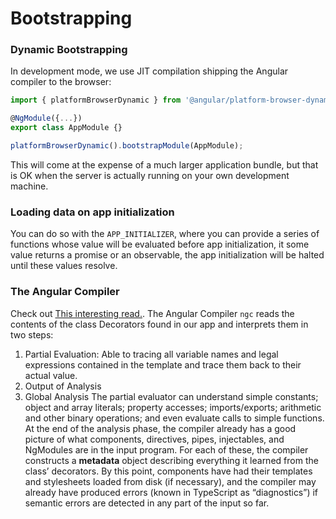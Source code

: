 # Bootstrapping

### Dynamic Bootstrapping
In development mode, we use JIT compilation shipping the Angular compiler to the browser:
```typescript
import { platformBrowserDynamic } from '@angular/platform-browser-dynamic';

@NgModule({...})
export class AppModule {}

platformBrowserDynamic().bootstrapModule(AppModule);
```
This will come at the expense of a much larger application bundle, but that is OK when the server 
is actually running on your own development machine. 

### Loading data on app initialization
You can do so with the `APP_INITIALIZER`, where you can provide a series of functions
whose value will be evaluated before app initialization, it some value returns a promise or
an observable, the app initialization will be halted until these values resolve.

### The Angular Compiler
Check out [This interesting read.](https://blog.angular.io/how-the-angular-compiler-works-42111f9d2549).
The Angular Compiler `ngc` reads the contents of the class Decorators found in our app and interprets them in two steps:
1. Partial Evaluation: Able to tracing all variable names and legal expressions contained in the template and trace them back to their actual value.
2. Output of Analysis
3. Global Analysis
The partial evaluator can understand simple constants; object and array literals; property accesses; imports/exports; arithmetic and other binary operations; and even evaluate calls to simple functions.  
At the end of the analysis phase, the compiler already has a good picture of what components, directives, pipes, injectables, and NgModules are in the input program. For each of these, the compiler constructs a **metadata** object describing everything it learned from the class’ decorators. By this point, components have had their templates and stylesheets loaded from disk (if necessary), and the compiler may already have produced errors (known in TypeScript as “diagnostics”) if semantic errors are detected in any part of the input so far.
